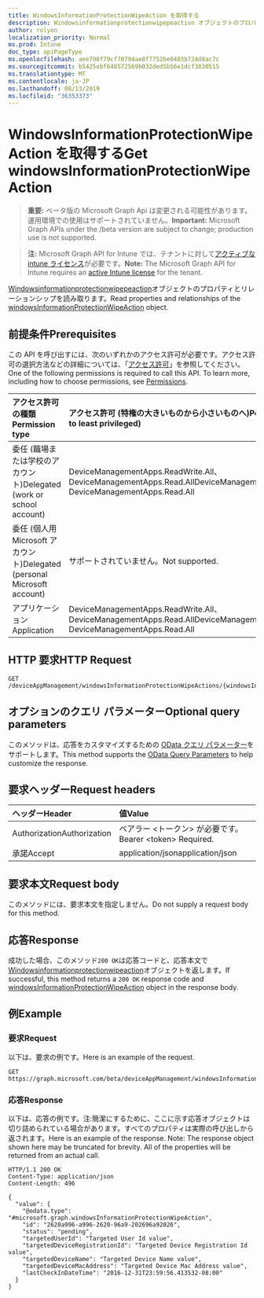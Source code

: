 ```yaml
---
title: WindowsInformationProtectionWipeAction を取得する
description: Windowsinformationprotectionwipepeaction オブジェクトのプロパティとリレーションシップを読み取ります。
author: rolyon
localization_priority: Normal
ms.prod: Intune
doc_type: apiPageType
ms.openlocfilehash: aee798f79cf70794ae8f7752be0403b724d8ac7c
ms.sourcegitcommit: b5425ebf648572569b032ded5b56e1dcf3830515
ms.translationtype: MT
ms.contentlocale: ja-JP
ms.lasthandoff: 08/13/2019
ms.locfileid: "36353373"
---
```

# <a name="get-windowsinformationprotectionwipeaction"></a><span data-ttu-id="a4aa8-103">WindowsInformationProtectionWipeAction を取得する</span><span class="sxs-lookup"><span data-stu-id="a4aa8-103">Get windowsInformationProtectionWipeAction</span></span>

> <span data-ttu-id="a4aa8-104">**重要:** ベータ版の Microsoft Graph Api は変更される可能性があります。運用環境での使用はサポートされていません。</span><span class="sxs-lookup"><span data-stu-id="a4aa8-104">**Important:** Microsoft Graph APIs under the /beta version are subject to change; production use is not supported.</span></span>

> <span data-ttu-id="a4aa8-105">**注:** Microsoft Graph API for Intune では、テナントに対して[アクティブな intune ライセンス](https://go.microsoft.com/fwlink/?linkid=839381)が必要です。</span><span class="sxs-lookup"><span data-stu-id="a4aa8-105">**Note:** The Microsoft Graph API for Intune requires an [active Intune license](https://go.microsoft.com/fwlink/?linkid=839381) for the tenant.</span></span>

<span data-ttu-id="a4aa8-106">[Windowsinformationprotectionwipepeaction](../resources/intune-mam-windowsinformationprotectionwipeaction.md)オブジェクトのプロパティとリレーションシップを読み取ります。</span><span class="sxs-lookup"><span data-stu-id="a4aa8-106">Read properties and relationships of the [windowsInformationProtectionWipeAction](../resources/intune-mam-windowsinformationprotectionwipeaction.md) object.</span></span>

## <a name="prerequisites"></a><span data-ttu-id="a4aa8-107">前提条件</span><span class="sxs-lookup"><span data-stu-id="a4aa8-107">Prerequisites</span></span>
<span data-ttu-id="a4aa8-p101">この API を呼び出すには、次のいずれかのアクセス許可が必要です。アクセス許可の選択方法などの詳細については、「[アクセス許可](/graph/permissions-reference)」を参照してください。</span><span class="sxs-lookup"><span data-stu-id="a4aa8-p101">One of the following permissions is required to call this API. To learn more, including how to choose permissions, see [Permissions](/graph/permissions-reference).</span></span>

|<span data-ttu-id="a4aa8-110">アクセス許可の種類</span><span class="sxs-lookup"><span data-stu-id="a4aa8-110">Permission type</span></span>|<span data-ttu-id="a4aa8-111">アクセス許可 (特権の大きいものから小さいものへ)</span><span class="sxs-lookup"><span data-stu-id="a4aa8-111">Permissions (from most to least privileged)</span></span>|
|:---|:---|
|<span data-ttu-id="a4aa8-112">委任 (職場または学校のアカウント)</span><span class="sxs-lookup"><span data-stu-id="a4aa8-112">Delegated (work or school account)</span></span>|<span data-ttu-id="a4aa8-113">DeviceManagementApps.ReadWrite.All、DeviceManagementApps.Read.All</span><span class="sxs-lookup"><span data-stu-id="a4aa8-113">DeviceManagementApps.ReadWrite.All, DeviceManagementApps.Read.All</span></span>|
|<span data-ttu-id="a4aa8-114">委任 (個人用 Microsoft アカウント)</span><span class="sxs-lookup"><span data-stu-id="a4aa8-114">Delegated (personal Microsoft account)</span></span>|<span data-ttu-id="a4aa8-115">サポートされていません。</span><span class="sxs-lookup"><span data-stu-id="a4aa8-115">Not supported.</span></span>|
|<span data-ttu-id="a4aa8-116">アプリケーション</span><span class="sxs-lookup"><span data-stu-id="a4aa8-116">Application</span></span>|<span data-ttu-id="a4aa8-117">DeviceManagementApps.ReadWrite.All、DeviceManagementApps.Read.All</span><span class="sxs-lookup"><span data-stu-id="a4aa8-117">DeviceManagementApps.ReadWrite.All, DeviceManagementApps.Read.All</span></span>|

## <a name="http-request"></a><span data-ttu-id="a4aa8-118">HTTP 要求</span><span class="sxs-lookup"><span data-stu-id="a4aa8-118">HTTP Request</span></span>
<!-- {
  "blockType": "ignored"
}
-->
``` http
GET /deviceAppManagement/windowsInformationProtectionWipeActions/{windowsInformationProtectionWipeActionId}
```

## <a name="optional-query-parameters"></a><span data-ttu-id="a4aa8-119">オプションのクエリ パラメーター</span><span class="sxs-lookup"><span data-stu-id="a4aa8-119">Optional query parameters</span></span>
<span data-ttu-id="a4aa8-120">このメソッドは、応答をカスタマイズするための [OData クエリ パラメーター](https://docs.microsoft.com/en-us/graph/query-parameters)をサポートします。</span><span class="sxs-lookup"><span data-stu-id="a4aa8-120">This method supports the [OData Query Parameters](https://docs.microsoft.com/en-us/graph/query-parameters) to help customize the response.</span></span>

## <a name="request-headers"></a><span data-ttu-id="a4aa8-121">要求ヘッダー</span><span class="sxs-lookup"><span data-stu-id="a4aa8-121">Request headers</span></span>
|<span data-ttu-id="a4aa8-122">ヘッダー</span><span class="sxs-lookup"><span data-stu-id="a4aa8-122">Header</span></span>|<span data-ttu-id="a4aa8-123">値</span><span class="sxs-lookup"><span data-stu-id="a4aa8-123">Value</span></span>|
|:---|:---|
|<span data-ttu-id="a4aa8-124">Authorization</span><span class="sxs-lookup"><span data-stu-id="a4aa8-124">Authorization</span></span>|<span data-ttu-id="a4aa8-125">ベアラー &lt;トークン&gt; が必要です。</span><span class="sxs-lookup"><span data-stu-id="a4aa8-125">Bearer &lt;token&gt; Required.</span></span>|
|<span data-ttu-id="a4aa8-126">承諾</span><span class="sxs-lookup"><span data-stu-id="a4aa8-126">Accept</span></span>|<span data-ttu-id="a4aa8-127">application/json</span><span class="sxs-lookup"><span data-stu-id="a4aa8-127">application/json</span></span>|

## <a name="request-body"></a><span data-ttu-id="a4aa8-128">要求本文</span><span class="sxs-lookup"><span data-stu-id="a4aa8-128">Request body</span></span>
<span data-ttu-id="a4aa8-129">このメソッドには、要求本文を指定しません。</span><span class="sxs-lookup"><span data-stu-id="a4aa8-129">Do not supply a request body for this method.</span></span>

## <a name="response"></a><span data-ttu-id="a4aa8-130">応答</span><span class="sxs-lookup"><span data-stu-id="a4aa8-130">Response</span></span>
<span data-ttu-id="a4aa8-131">成功した場合、このメソッド`200 OK`は応答コードと、応答本文で[Windowsinformationprotectionwipeaction](../resources/intune-mam-windowsinformationprotectionwipeaction.md)オブジェクトを返します。</span><span class="sxs-lookup"><span data-stu-id="a4aa8-131">If successful, this method returns a `200 OK` response code and [windowsInformationProtectionWipeAction](../resources/intune-mam-windowsinformationprotectionwipeaction.md) object in the response body.</span></span>

## <a name="example"></a><span data-ttu-id="a4aa8-132">例</span><span class="sxs-lookup"><span data-stu-id="a4aa8-132">Example</span></span>

### <a name="request"></a><span data-ttu-id="a4aa8-133">要求</span><span class="sxs-lookup"><span data-stu-id="a4aa8-133">Request</span></span>
<span data-ttu-id="a4aa8-134">以下は、要求の例です。</span><span class="sxs-lookup"><span data-stu-id="a4aa8-134">Here is an example of the request.</span></span>
``` http
GET https://graph.microsoft.com/beta/deviceAppManagement/windowsInformationProtectionWipeActions/{windowsInformationProtectionWipeActionId}
```

### <a name="response"></a><span data-ttu-id="a4aa8-135">応答</span><span class="sxs-lookup"><span data-stu-id="a4aa8-135">Response</span></span>
<span data-ttu-id="a4aa8-p102">以下は、応答の例です。注:簡潔にするために、ここに示す応答オブジェクトは切り詰められている場合があります。すべてのプロパティは実際の呼び出しから返されます。</span><span class="sxs-lookup"><span data-stu-id="a4aa8-p102">Here is an example of the response. Note: The response object shown here may be truncated for brevity. All of the properties will be returned from an actual call.</span></span>
``` http
HTTP/1.1 200 OK
Content-Type: application/json
Content-Length: 496

{
  "value": {
    "@odata.type": "#microsoft.graph.windowsInformationProtectionWipeAction",
    "id": "2620a996-a996-2620-96a9-202696a92026",
    "status": "pending",
    "targetedUserId": "Targeted User Id value",
    "targetedDeviceRegistrationId": "Targeted Device Registration Id value",
    "targetedDeviceName": "Targeted Device Name value",
    "targetedDeviceMacAddress": "Targeted Device Mac Address value",
    "lastCheckInDateTime": "2016-12-31T23:59:56.413532-08:00"
  }
}
```






